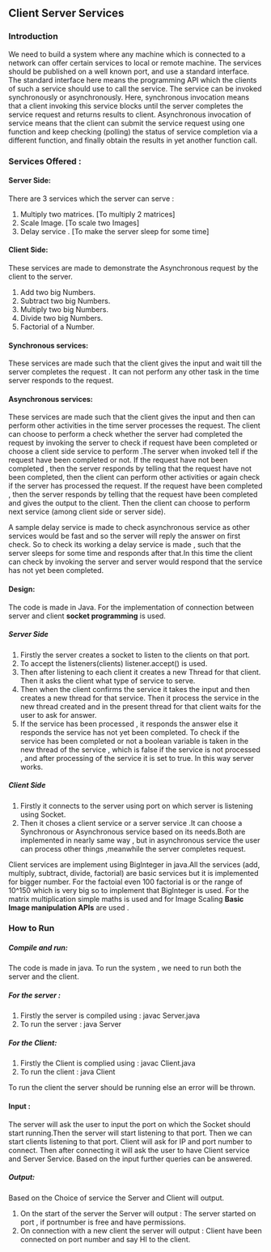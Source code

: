 
## Client Server Services

### Introduction

We need to build a system where any machine which is connected to a network can offer certain services to local or remote machine. The services should be published on a well known port, and use a standard interface. The standard interface here means the programming API which the clients of such a service should use to call the service. The service can be invoked synchronously or asynchronously. Here, synchronous invocation means that a client invoking this service blocks until the server completes the service request and returns results to client. Asynchronous invocation of service means that the client can submit the service request using one function and keep checking (polling) the status of service completion via a different function, and finally obtain the results in yet another function call.

### Services Offered :
#### Server Side:

There are 3 services which the server can serve :
1. Multiply two matrices. [To multiply 2 matrices]
2. Scale Image. [To scale two Images]
3. Delay service .	[To make the server sleep for some time]

#### Client Side:
These services are made to demonstrate the Asynchronous request by the client to the server.
1. Add two big Numbers.
2. Subtract two big Numbers.
3. Multiply two big Numbers.
4. Divide two big Numbers.
5. Factorial of a Number.

#### Synchronous services:
These services are made such that the client gives the input and wait till the server completes the request . It can not perform any other task in the time server responds to the request.

#### Asynchronous services:
These services are made such that the client gives the input and then can perform other activities in the time server processes the request. The client can choose to perform a check whether the server had completed the request by invoking the server to check if request have been completed or choose a client side service to perform .The server when invoked tell if the request have been completed or not. If the request have not been completed , then the server responds by telling that the request have not been completed, then the client can perform other activities or again check if the server has processed the request. If the request have been completed , then the server responds by telling that the request have been completed and gives the output to the client. Then the client can choose to perform next service (among client side or server side).

A sample delay service is made to check asynchronous service as other services would be fast and so the server will reply the answer on first check. So to check its working a delay service is made , such that the server sleeps for some time and responds after that.In this time the client can check by invoking the server and server would respond that the service has not yet been completed.

#### Design:
The code is made in Java.
For the implementation of connection between server and client **socket programming** is used.

##### Server Side
1. Firstly the server creates a socket to listen to the clients on that port.
2. To accept the listeners(clients) listener.accept() is used.
3. Then after listening to each client it creates a new Thread for that client.
Then it asks the client what type of service to serve.
4. Then when the client confirms the service it takes the input and then creates a new thread for that service. Then it process the service in the new thread created and in the present thread for that client waits for the user to ask for answer.
5. If the service has been processed , it responds the answer else it responds the service has not yet been completed. To check if the service has been completed or not a boolean variable is taken in the new thread of the service , which is false if the service is not processed , and after processing of the service it is set to true.
In this way server works.

##### Client Side 
1. Firstly it connects to the server using port on which server is listening using Socket.
2. Then it choses a client service or a server service .It can choose a Synchronous or Asynchronous service based on its needs.Both are implemented in nearly same way , but in asynchronous service the user can process other things ,meanwhile the server completes request.

Client services are implement using BigInteger in java.All the services (add, multiply, subtract, divide, factorial) are basic services but it is implemented for bigger number. For the factoial even 100 factorial is or the range of 10^150 which is very big so to implement that BigInteger is used.
For the matrix multiplication simple maths is used and for Image Scaling **Basic Image manipulation APIs** are used .

### How to Run

##### Compile and run:
The code is made in java.
To run the system , we need to run both the server and the client.
##### For the server :
1. Firstly the server is compiled using : javac Server.java
2. To run the server : java Server

##### For the Client:
1. Firstly the Client is complied using : javac Client.java
2. To run the client : java Client

To run the client the server should be running else an error will be thrown.

#### Input :
The server will ask the user to input the port on which the Socket should start running.Then the server will start listening to that port.
Then we can start clients listening to that port.
Client will ask for IP and port number to connect.
Then after connecting it will ask the user to have Client service and Server Service.
Based on the input further queries can be answered.

##### Output:
Based on the Choice of service the Server and Client will output.
1. On the start of the server the Server will output : The server started on port <portnumber> , if portnumber is free and have permissions.
2. On connection with a new client the server will output : Client <clientNumber> have been connected on port number and say HI to the client.
